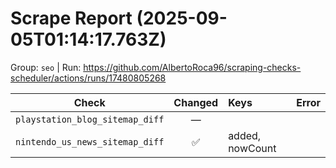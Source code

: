# Scrape Report (2025-09-05T01:14:17.763Z)

Group: `seo`  |  Run: https://github.com/AlbertoRoca96/scraping-checks-scheduler/actions/runs/17480805268

| Check | Changed | Keys | Error |
|---|:---:|:--|:--|
| `playstation_blog_sitemap_diff` | — |  |  |
| `nintendo_us_news_sitemap_diff` | ✅ | added, nowCount |  |
